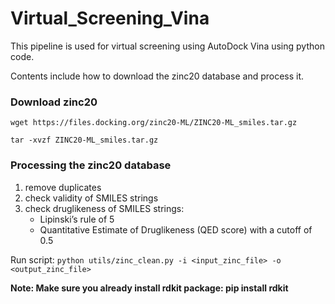 # Virtual_Screening_Vina
<p>This pipeline is used for virtual screening using AutoDock Vina using python code.</p>
<p>Contents include how to download the zinc20 database and process it.</p>
<h3>Download zinc20</h3>
<p><code>wget https://files.docking.org/zinc20-ML/ZINC20-ML_smiles.tar.gz</code></p>
<p><code>tar -xvzf ZINC20-ML_smiles.tar.gz
</code></p>
<h3>Processing the zinc20 database</h3>
<ol>
  <li>remove duplicates</li>
  <li>check validity of SMILES strings</li>
  <li>check druglikeness of SMILES strings:
      <ul>
        <li>Lipinski’s rule of 5 </li>
        <li>Quantitative Estimate of Druglikeness (QED score) with a cutoff of 0.5</li>
      </ul>
  </li>
</ol>
<p>Run script:
<code>python utils/zinc_clean.py -i &ltinput_zinc_file&gt -o &ltoutput_zinc_file&gt</code></p>
<p><b>Note: Make sure you already install rdkit package: pip install rdkit</b></p>
